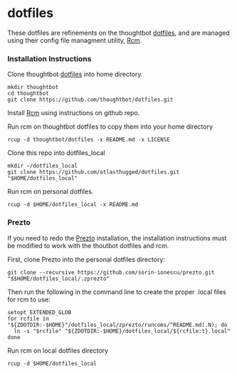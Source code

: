 # dotfiles

These dotfiles are refinements on the thoughtbot [dotfiles][thoughtbot dotfiles], and are managed using their config file managment utility, [Rcm][rcm github].

### Installation Instructions
 Clone thoughtbot [dotfiles][thoughtbot dotfiles] into home directory. 
 
    mkdir thoughtbot
    cd thoughtbot
    git clone https://github.com/thoughtbot/dotfiles.git

Install [Rcm][rcm github] using instructions on github repo.

Run rcm on thoughtbot dotfiles to copy them into your home directory

    rcup -d thoughtbot/dotfiles -x README.md -x LICENSE  

Clone this repo into dotfiles_local

    mkdir ~/dotfiles_local
    git clone https://github.com/atlasthugged/dotfiles.git "$HOME/dotfiles_local"

Run rcm on personal dotfiles.

    rcup -d $HOME/dotfiles_local -x README.md
    
### Prezto
If you need to redo the [Prezto][prezto github] installation, the installation instructions must be modified to work with the thoutbot dotfiles and rcm.

First, clone Prezto into the personal dotfiles directory:

    git clone --recursive https://github.com/sorin-ionescu/prezto.git "$$HOME/dotfiles_local/.zprezto"

Then run the following in the command line to create the proper .local files for rcm to use:

    setopt EXTENDED_GLOB
    for rcfile in "${ZDOTDIR:-$HOME}"/dotfiles_local/zprezto/runcoms/^README.md(.N); do
      ln -s "$rcfile" "${ZDOTDIR:-$HOME}/dotfiles_local/${rcfile:t}.local"
    done

Run rcm on local dotfiles directory

    rcup -d $HOME/dotfiles_local


[thoughtbot dotfiles]: https://github.com/thoughtbot/dotfiles
[rcm github]: https://github.com/thoughtbot/rcm
[prezto github]: https://github.com/sorin-ionescu/prezto
